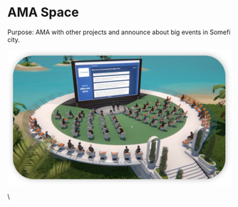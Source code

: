 # AMA Space

Purpose: AMA with other projects and announce about big events in Somefi city.

![](<../.gitbook/assets/image (4).png>)



\
